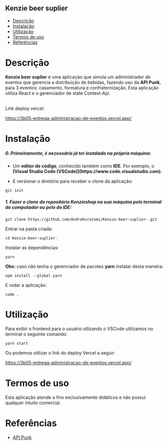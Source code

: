## Kenzie beer suplier

- [Descrição](#descrição)
- [Instalação](#instalação)
- [Utilização](#utilização)
- [Termos de uso](#termos-de-uso)
- [Referências](#referências)

# Descrição

<p><b>Kenzie beer suplier</b> é uma aplicação que simula um administrador de eventos que gerencia a distribuição de bebidas, fazendo uso da <strong>API Punk</strong>, para 3 eventos: casamento, formatura e confraternização. Esta aplicação utiliza React e o gerenciador de state Context-Api.</p>
<br>
Link deploy vercel:

https://3b05-entrega-administracao-de-eventos.vercel.app/

# Instalação

<h5>0. Primeiramente, é necessário já ter instalado na própria máquina:</h5>

- <p> Um <b>editor de código</b>, conhecido também como <b>IDE</b>. Por exemplo, o <b>[Visual Studio Code (VSCode)](https://www.code.visualstudio.com)</b>.</p>

- <p> E versionar o diretório para receber o clone da aplicação:</p>

```
git init
```

<h5>1. Fazer o clone do repositório <b>Kenzieshop</b> na sua máquina pelo terminal do computador ou pelo do IDE:</h5>

```
git clone https://github.com/AndreKuratomi/Kenzie-beer-suplier-.git
```

<p>Entrar na pasta criada:</p>

```
cd Kenzie-beer-suplier-
```

<p>Instalar as dependências:</p>

```
yarn
```

<p><b>Obs:</b> caso não tenha o gerenciador de pacotes <b>yarn</b> instalar desta maneira:</p>

```
npm install --global yarn
```

<p>E rodar a aplicação:</p>

```
code .
```

# Utilização

<p>Para exibir o frontend para o usuário utlizando o VSCode utilizamos no terminal o seguinte comando:</p>

```
yarn start
```

<p>Ou podemos utilizar o link do deploy Vercel a seguir:</p>

https://3b05-entrega-administracao-de-eventos.vercel.app/


# Termos de uso

<p>Esta aplicação atende a fins exclusivamente didáticos e não possui qualquer intuito comercial.</p>


# Referências

- [API Punk](https://punkapi.com/documentation/v2)
